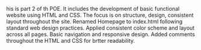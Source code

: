 his is part 2 of th POE. It includes the development of basic functional website using HTML and CSS. The focus is on structure, design, consistent layout throughout the site. 
Renamed Homepage to index.html following standard web design practices.
Applied consistent color scheme and layout across all pages. 
Basic navigation and responsive design. 
Added comments throughout the HTML and CSS for brtter readability.
